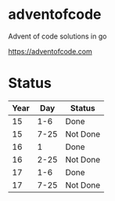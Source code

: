 # adventofcode
Advent of code solutions in go

https://adventofcode.com

# Status

| Year | Day  | Status   |
|------|------|----------|
| 15   | 1-6  | Done     |
| 15   | 7-25 | Not Done |
| 16   | 1    | Done     |
| 16   | 2-25 | Not Done |
| 17   | 1-6  | Done     |
| 17   | 7-25 | Not Done |